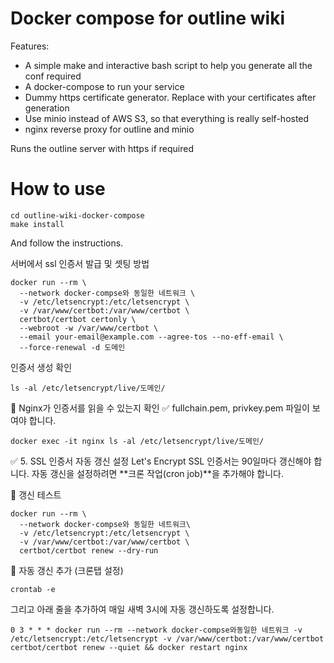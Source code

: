 # Docker compose for outline wiki


Features:

* A simple make and interactive bash script to help you generate all the conf required
* A docker-compose to run your service
* Dummy https certificate generator. Replace with your certificates after generation
* Use minio instead of AWS S3, so that everything is really self-hosted
* nginx reverse proxy for outline and minio

Runs the outline server with https if required

# How to use 

```
cd outline-wiki-docker-compose
make install
```

And follow the instructions.


서버에서 ssl 인증서 발급 및 셋팅 방법

```
docker run --rm \
  --network docker-compse와 동일한 네트워크 \
  -v /etc/letsencrypt:/etc/letsencrypt \
  -v /var/www/certbot:/var/www/certbot \
  certbot/certbot certonly \
  --webroot -w /var/www/certbot \
  --email your-email@example.com --agree-tos --no-eff-email \
  --force-renewal -d 도메인
```


인증서 생성 확인

```
ls -al /etc/letsencrypt/live/도메인/

```

🔹 Nginx가 인증서를 읽을 수 있는지 확인
✅ fullchain.pem, privkey.pem 파일이 보여야 합니다. 
```
docker exec -it nginx ls -al /etc/letsencrypt/live/도메인/
```


✅ 5. SSL 인증서 자동 갱신 설정
Let's Encrypt SSL 인증서는 90일마다 갱신해야 합니다.
자동 갱신을 설정하려면 **크론 작업(cron job)**을 추가해야 합니다.

🔹 갱신 테스트
```
docker run --rm \
  --network docker-compse와 동일한 네트워크\
  -v /etc/letsencrypt:/etc/letsencrypt \
  -v /var/www/certbot:/var/www/certbot \
  certbot/certbot renew --dry-run
```

🔹 자동 갱신 추가 (크론탭 설정)
```
crontab -e
```

그리고 아래 줄을 추가하여 매일 새벽 3시에 자동 갱신하도록 설정합니다.

```
0 3 * * * docker run --rm --network docker-compse와동일한 네트워크 -v /etc/letsencrypt:/etc/letsencrypt -v /var/www/certbot:/var/www/certbot certbot/certbot renew --quiet && docker restart nginx
```


